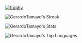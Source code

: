 [![trophy](https://github-profile-trophy.vercel.app/?username=GerardoTamayo&theme=onedark)](https://github.com/ryo-ma/github-profile-trophy)

![GerardoTamayo's Streak](https://github-readme-streak-stats.herokuapp.com/?user=GerardoTamayo&theme=vue-dark&hide_border=false)

![GerardoTamayo's Stats](https://github-readme-stats.vercel.app/api?username=GerardoTamayo&theme=vue-dark&show_icons=true&hide_border=false&count_private=true)

![GerardoTamayo's Top Languages](https://github-readme-stats.vercel.app/api/top-langs/?username=GerardoTamayo&theme=vue-dark&show_icons=true&hide_border=false&layout=compact)
